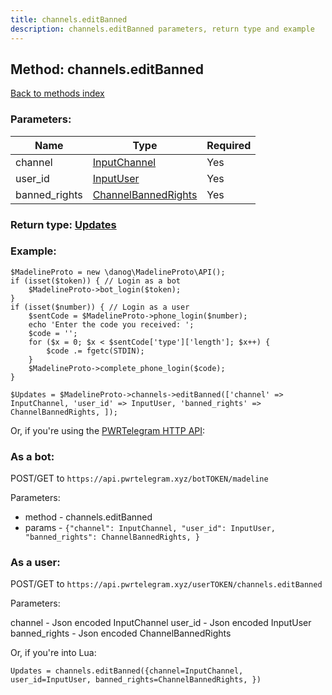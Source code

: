 ```yaml
---
title: channels.editBanned
description: channels.editBanned parameters, return type and example
---
```

## Method: channels.editBanned  
[Back to methods index](index.md)


### Parameters:

| Name     |    Type       | Required |
|----------|---------------|----------|
|channel|[InputChannel](../types/InputChannel.md) | Yes|
|user\_id|[InputUser](../types/InputUser.md) | Yes|
|banned\_rights|[ChannelBannedRights](../types/ChannelBannedRights.md) | Yes|


### Return type: [Updates](../types/Updates.md)

### Example:


```
$MadelineProto = new \danog\MadelineProto\API();
if (isset($token)) { // Login as a bot
    $MadelineProto->bot_login($token);
}
if (isset($number)) { // Login as a user
    $sentCode = $MadelineProto->phone_login($number);
    echo 'Enter the code you received: ';
    $code = '';
    for ($x = 0; $x < $sentCode['type']['length']; $x++) {
        $code .= fgetc(STDIN);
    }
    $MadelineProto->complete_phone_login($code);
}

$Updates = $MadelineProto->channels->editBanned(['channel' => InputChannel, 'user_id' => InputUser, 'banned_rights' => ChannelBannedRights, ]);
```

Or, if you're using the [PWRTelegram HTTP API](https://pwrtelegram.xyz):

### As a bot:

POST/GET to `https://api.pwrtelegram.xyz/botTOKEN/madeline`

Parameters:

* method - channels.editBanned
* params - `{"channel": InputChannel, "user_id": InputUser, "banned_rights": ChannelBannedRights, }`



### As a user:

POST/GET to `https://api.pwrtelegram.xyz/userTOKEN/channels.editBanned`

Parameters:

channel - Json encoded InputChannel
user_id - Json encoded InputUser
banned_rights - Json encoded ChannelBannedRights



Or, if you're into Lua:

```
Updates = channels.editBanned({channel=InputChannel, user_id=InputUser, banned_rights=ChannelBannedRights, })
```


